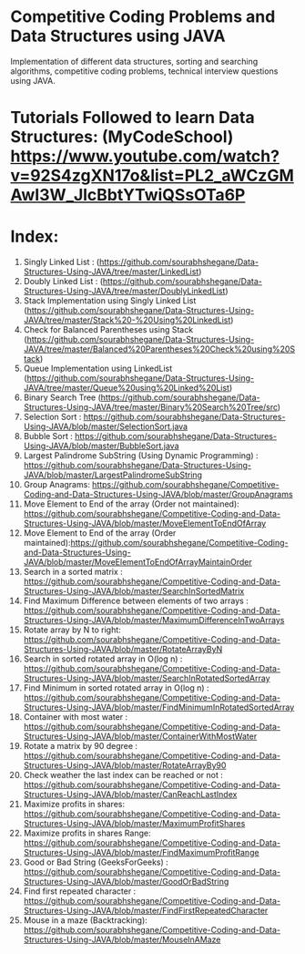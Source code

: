# Competitive Coding Problems and Data Structures using JAVA
Implementation of different data structures, sorting and searching algorithms, competitive coding problems, technical interview questions using JAVA. 

# Tutorials Followed to learn Data Structures: (MyCodeSchool) https://www.youtube.com/watch?v=92S4zgXN17o&list=PL2_aWCzGMAwI3W_JlcBbtYTwiQSsOTa6P

# Index:
1. Singly Linked List :  (https://github.com/sourabhshegane/Data-Structures-Using-JAVA/tree/master/LinkedList)
2. Doubly Linked List : (https://github.com/sourabhshegane/Data-Structures-Using-JAVA/tree/master/DoublyLinkedList)
3. Stack Implementation using Singly Linked List (https://github.com/sourabhshegane/Data-Structures-Using-JAVA/tree/master/Stack%20-%20Using%20LinkedList)
4. Check for Balanced Parentheses using Stack (https://github.com/sourabhshegane/Data-Structures-Using-JAVA/tree/master/Balanced%20Parentheses%20Check%20using%20Stack)
5. Queue Implementation using LinkedList (https://github.com/sourabhshegane/Data-Structures-Using-JAVA/tree/master/Queue%20using%20Linked%20List)
6. Binary Search Tree (https://github.com/sourabhshegane/Data-Structures-Using-JAVA/tree/master/Binary%20Search%20Tree/src)
7. Selection Sort : https://github.com/sourabhshegane/Data-Structures-Using-JAVA/blob/master/SelectionSort.java
8. Bubble Sort : https://github.com/sourabhshegane/Data-Structures-Using-JAVA/blob/master/BubbleSort.java
9. Largest Palindrome SubString (Using Dynamic Programming) : https://github.com/sourabhshegane/Data-Structures-Using-JAVA/blob/master/LargestPalindromeSubString
10. Group Anagrams: https://github.com/sourabhshegane/Competitive-Coding-and-Data-Structures-Using-JAVA/blob/master/GroupAnagrams
11. Move Element to End of the array (Order not maintained): https://github.com/sourabhshegane/Competitive-Coding-and-Data-Structures-Using-JAVA/blob/master/MoveElementToEndOfArray
12. Move Element to End of the array (Order maintained):https://github.com/sourabhshegane/Competitive-Coding-and-Data-Structures-Using-JAVA/blob/master/MoveElementToEndOfArrayMaintainOrder
13. Search in a sorted matrix : https://github.com/sourabhshegane/Competitive-Coding-and-Data-Structures-Using-JAVA/blob/master/SearchInSortedMatrix
14. Find Maximum Difference between elements of two arrays : https://github.com/sourabhshegane/Competitive-Coding-and-Data-Structures-Using-JAVA/blob/master/MaximumDifferenceInTwoArrays
15. Rotate array by N to right: https://github.com/sourabhshegane/Competitive-Coding-and-Data-Structures-Using-JAVA/blob/master/RotateArrayByN
16. Search in sorted rotated array in O(log n) : https://github.com/sourabhshegane/Competitive-Coding-and-Data-Structures-Using-JAVA/blob/master/SearchInRotatedSortedArray
17. Find Minimum in sorted rotated array in O(log n) : https://github.com/sourabhshegane/Competitive-Coding-and-Data-Structures-Using-JAVA/blob/master/FindMinimumInRotatedSortedArray
18. Container with most water : https://github.com/sourabhshegane/Competitive-Coding-and-Data-Structures-Using-JAVA/blob/master/ContainerWithMostWater
19. Rotate a matrix by 90 degree : https://github.com/sourabhshegane/Competitive-Coding-and-Data-Structures-Using-JAVA/blob/master/RotateArrayBy90
20. Check weather the last index can be reached or not : https://github.com/sourabhshegane/Competitive-Coding-and-Data-Structures-Using-JAVA/blob/master/CanReachLastIndex
21. Maximize profits in shares: https://github.com/sourabhshegane/Competitive-Coding-and-Data-Structures-Using-JAVA/blob/master/MaximumProfitShares
22. Maximize profits in shares Range: https://github.com/sourabhshegane/Competitive-Coding-and-Data-Structures-Using-JAVA/blob/master/FindMaximumProfitRange
23. Good or Bad String (GeeksForGeeks) : https://github.com/sourabhshegane/Competitive-Coding-and-Data-Structures-Using-JAVA/blob/master/GoodOrBadString
24. Find first repeated character : https://github.com/sourabhshegane/Competitive-Coding-and-Data-Structures-Using-JAVA/blob/master/FindFirstRepeatedCharacter
25. Mouse in a maze (Backtracking): https://github.com/sourabhshegane/Competitive-Coding-and-Data-Structures-Using-JAVA/blob/master/MouseInAMaze
